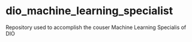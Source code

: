# dio_machine_learning_specialist
Repository used to accomplish the couser Machine Learning Specialis of DIO
